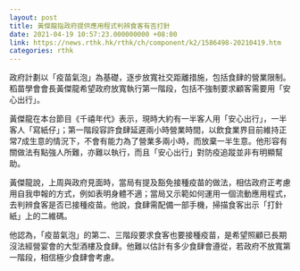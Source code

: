 ```yaml
---
layout: post
title: 黃傑龍指政府提供應用程式判辨食客有否打針
date: 2021-04-19 10:57:23.000000000 +08:00
link: https://news.rthk.hk/rthk/ch/component/k2/1586498-20210419.htm
categories: rthk
---
```


政府計劃以「疫苗氣泡」為基礎，逐步放寬社交距離措施，包括食肆的營業限制。稻苗學會會長黃傑龍希望政府放寬執行第一階段，包括不強制要求顧客需要用「安心出行」。

黃傑龍在本台節目《千禧年代》表示，現時大約有一半客人用「安心出行」，一半客人「寫紙仔」；第一階段容許食肆延遲兩小時營業時間，以飲食業界目前維持正常7成生意的情況下，不會有能力為了營業多兩小時，而放棄一半生意。他形容有關做法有點強人所難，亦難以執行，而且「安心出行」對防疫追蹤並非有明顯幫助。

黃傑龍說，上周與政府見面時，當局有提及豁免接種疫苗的做法，相估政府正考慮用自我申報的方式，例如表明身體不適；當局又示範如何運用一個流動應用程式，去判辨食客是否已接種疫苗。他說，食肆需配備一部手機，掃描食客出示「打針紙」上的二維碼。

他認為，「疫苗氣泡」的第二、三階段要求食客也要接種疫苗，是希望照顧已長期沒法經營宴會的大型酒樓及食肆。他難以估計有多少食肆會遵從，若政府不放寬第一階段，相信極少食肆會考慮。
